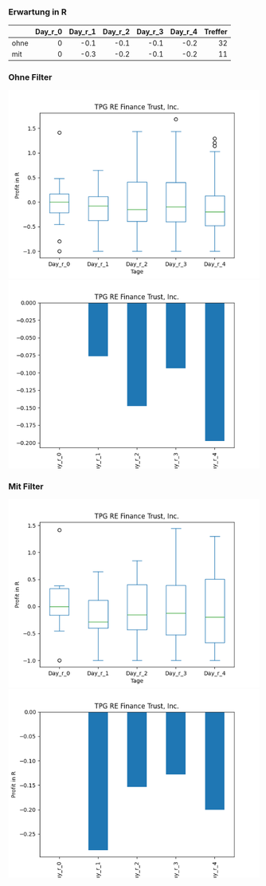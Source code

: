 ### Erwartung in R
|      |   Day_r_0 |   Day_r_1 |   Day_r_2 |   Day_r_3 |   Day_r_4 |   Treffer |
|:-----|----------:|----------:|----------:|----------:|----------:|----------:|
| ohne |         0 |      -0.1 |      -0.1 |      -0.1 |      -0.2 |        32 |
| mit  |         0 |      -0.3 |      -0.2 |      -0.1 |      -0.2 |        11 |

### Ohne Filter
![image info](./data/TRTX_box_all.png)
![image info](./data/TRTX_median_all.png)

### Mit Filter
![image info](./data/TRTX_box_filtered.png)
![image info](./data/TRTX_median_filtered.png)